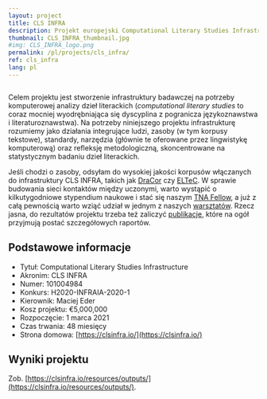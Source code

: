 ```yaml
---
layout: project
title: CLS INFRA
description: Projekt europejski Computational Literary Studies Infrastructure (CLS INFRA), którego celem jest stworzenie infrastruktury badawczej dla wszystkich zainteresowanych – choć w praktyce głównie uczonych – zajmujących się komputerową analizą dzieł literackich. 
thumbnail: CLS_INFRA_thumbnail.jpg
#img: CLS_INFRA_logo.png
permalink: /pl/projects/cls_infra/
ref: cls_infra
lang: pl
---
```




<div>
    <img class="col three left" src="{{ site.baseurl }}/assets/img/CLS_INFRA_logo.png" alt="" title="Computational Literary Studies Infrastructure"/>
</div>

Celem projektu jest stworzenie infrastruktury badawczej na potrzeby komputerowej analizy dzieł literackich (_computational literary studies_ to coraz mocniej wyodrębniająca się dyscyplina z pogranicza językoznawstwa i literaturoznawstwa). Na potrzeby niniejszego projektu infrastrukturę rozumiemy jako działania integrujące ludzi, zasoby (w tym korpusy tekstowe), standardy, narzędzia (głównie te oferowane przez lingwistykę komputerową) oraz refleksję metodologiczną, skoncentrowane na statystycznym badaniu dzieł literackich.

Jeśli chodzi o zasoby, odsyłam do wysokiej jakości korpusów włączanych do infrastruktury CLS INFRA, takich jak [DraCor](https://dracor.org/) czy [ELTeC](https://www.distant-reading.net/eltec/). W sprawie budowania sieci kontaktów między uczonymi, warto wystąpić o kilkutygodniowe stypendium naukowe i stać się naszym [TNA Fellow](https://clsinfra.io/opportunities/tnafellowships/), a już z całą pewnością warto wziąć udział w jednym z naszych [warsztatów](https://clsinfra.io/events/training-school/). Rzecz jasna, do rezultatów projektu trzeba też zaliczyć [publikacje](https://clsinfra.io/resources/outputs/), które na ogół przyjmują postać szczegółowych raportów.



## Podstawowe informacje

* Tytuł: Computational Literary Studies Infrastructure
* Akronim: CLS INFRA
* Numer: 101004984
* Konkurs: H2020-INFRAIA-2020-1
* Kierownik: Maciej Eder
* Kosz projektu: €5,000,000
* Rozpoczęcie: 1 marca 2021
* Czas trwania: 48 miesięcy
* Strona domowa: [https://clsinfra.io/](https://clsinfra.io/)


## Wyniki projektu

Zob. [https://clsinfra.io/resources/outputs/](https://clsinfra.io/resources/outputs/).


